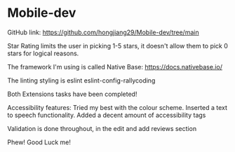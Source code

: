 # Mobile-dev

GitHub link: https://github.com/hongjiang29/Mobile-dev/tree/main

Star Rating limits the user in picking 1-5 stars, it doesn't allow them to pick 0 stars for logical reasons.

The framework I'm using is called Native Base: https://docs.nativebase.io/

The linting styling is eslint eslint-config-rallycoding

Both Extensions tasks have been completed!

Accessibility features: Tried my best with the colour scheme. Inserted a text to speech functionality. Added a decent amount of accessibility tags

Validation is done throughout, in the edit and add reviews section

Phew! Good Luck me!
